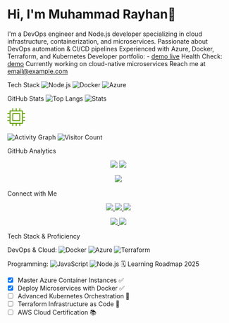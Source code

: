 # Hi, I'm Muhammad Rayhan👋
I'm a DevOps engineer and Node.js developer specializing in cloud infrastructure, containerization, and microservices.
Passionate about DevOps automation & CI/CD pipelines
Experienced with Azure, Docker, Terraform, and Kubernetes
Developer portfolio: - [demo live](`http://userservice-demo-0xray.eastus.azurecontainer.io:3001`)
Health Check: [demo](`http://userservice-demo-0xray.eastus.azurecontainer.io:3001/health`)
Currently working on cloud-native microservices
Reach me at [email@example.com](m.habibraihan1967@gmail.com)

Tech Stack
![Node.js](https://img.shields.io/badge/-Node.js-339933?style=flat&logo=node.js&logoColor=white)
![Docker](https://img.shields.io/badge/-Docker-2496ED?style=flat&logo=docker&logoColor=white)
![Azure](https://img.shields.io/badge/-Azure-0078D4?style=flat&logo=microsoft-azure&logoColor=white)

GitHub Stats
![Top Langs](https://github-readme-stats.vercel.app/api/top-langs/?username=Rayhan1967&layout=compact)
![Stats](https://github-readme-stats.vercel.app/api?username=Rayhan1967&show_icons=true)

<img src="https://raw.githubusercontent.com/acervenky/animated-github-badges/master/assets/devbadge.gif" width="40" height="40">

![Activity Graph](https://github-readme-activity-graph.vercel.app/graph?username=Rayhan1967&theme=dracula)
![Visitor Count](https://komarev.com/ghpvc/?username=Rayhan1967&color=brightgreen)

GitHub Analytics
<p align="center">
  <img src="https://github-readme-stats.vercel.app/api?username=Rayhan1967&show_icons=true&theme=radical" />
  <img src="https://github-readme-streak-stats.herokuapp.com/?user=rayhan1967&theme=radical" />
</p>

<p align="center">
  <img src="https://github-readme-stats.vercel.app/api/top-langs/?username=rayhan1967&layout=compact&theme=radical" />
</p>
Connect with Me
<p align="center">
  <a href="https://linkedin.com/in/yourprofile">
    <img src="https://img.shields.io/badge/-LinkedIn-0077B5?style=for-the-badge&logo=linkedin&logoColor=white"/>
  </a>
  <a href="mailto:your@email.com">
    <img src="https://img.shields.io/badge/-Email-D14836?style=for-the-badge&logo=gmail&logoColor=white"/>
  </a>
  <a href="https://yourportfolio.com">
    <img src="https://img.shields.io/badge/-Portfolio-FF5722?style=for-the-badge&logo=google-chrome&logoColor=white"/>
  </a>
</p>
<p align="center">
  <a href="https://github.com/Rayhan1967/microservice-platform">
    <img src="https://github-readme-stats.vercel.app/api/pin/?username=Rayhan1967&repo=user-service&theme=radical" />
  </a>
  <a href="https://github.com/Rayhan1967/fluxband-network">
    <img src="https://github-readme-stats.vercel.app/api/pin/?username=Rayhan1967&repo=another-project&theme=radical" />
  </a>
</p>
Tech Stack & Proficiency

DevOps & Cloud:
![Docker](https://img.shields.io/badge/Docker-90%25-blue?style=flat-square&logo=docker)
![Azure](https://img.shields.io/badge/Azure-85%25-blue?style=flat-square&logo=microsoft-azure)
![Terraform](https://img.shields.io/badge/Terraform-80%25-purple?style=flat-square&logo=terraform)

Programming:
![JavaScript](https://img.shields.io/badge/JavaScript-90%25-yellow?style=flat-square&logo=javascript)
![Node.js](https://img.shields.io/badge/Node.js-85%25-green?style=flat-square&logo=node.js)
🗓️ Learning Roadmap 2025
- [x] Master Azure Container Instances ✅
- [x] Deploy Microservices with Docker ✅
- [ ] Advanced Kubernetes Orchestration 🔄
- [ ] Terraform Infrastructure as Code 📅
- [ ] AWS Cloud Certification 📚
